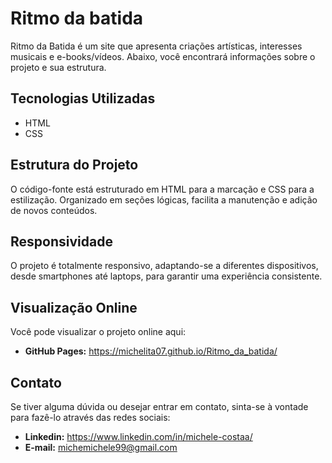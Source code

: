 # Ritmo da batida

Ritmo da Batida é um site que apresenta criações artísticas, interesses musicais e e-books/vídeos. Abaixo, você encontrará informações sobre o projeto e sua estrutura.

## Tecnologias Utilizadas
- HTML
- CSS

## Estrutura do Projeto
O código-fonte está estruturado em HTML para a marcação e CSS para a estilização. Organizado em seções lógicas, facilita a manutenção e adição de novos conteúdos.

## Responsividade
O projeto é totalmente responsivo, adaptando-se a diferentes dispositivos, desde smartphones até laptops, para garantir uma experiência consistente.

## Visualização Online
Você pode visualizar o projeto online aqui:

- **GitHub Pages:** https://michelita07.github.io/Ritmo_da_batida/

## Contato
Se tiver alguma dúvida ou desejar entrar em contato, sinta-se à vontade para fazê-lo através das redes sociais:

- **Linkedin:** https://www.linkedin.com/in/michele-costaa/
- **E-mail:** michemichele99@gmail.com
